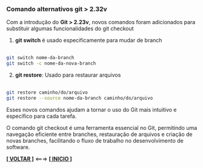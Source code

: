 ### Comando alternativos git > 2.32v

Com a introdução do **Git > 2.23v**, novos comandos foram adicionados para substituir algumas funcionalidades do git checkout

1. **git switch** é usado especificamente para mudar de branch<br><br>

~~~bash
git switch nome-da-branch
git switch -c nome-da-nova-branch
~~~

2. **git restore**: Usado para restaurar arquivos<br><br>

~~~bash
git restore caminho/do/arquivo
git restore --source nome-da-branch caminho/do/arquivo
~~~

Esses novos comandos ajudam a tornar o uso do Git mais intuitivo e específico para cada tarefa.

O comando git checkout é uma ferramenta essencial no Git, permitindo uma navegação eficiente entre branches, restauração de arquivos e criação de novas branches, facilitando o fluxo de trabalho no desenvolvimento de software.

[**[ VOLTAR ]**](./comandos-git.md) <===> [**[ INICIO ]**](#comando-alternativos-git--232v)

